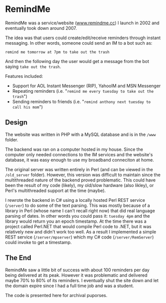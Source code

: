 # RemindMe

RemindMe was a service/website (www.remindme.cc) I launch in 2002 and eventually took down around 2007. 

The idea was that users could create/edit/receive reminders through instant messaging. In other words, someone could send an IM to a bot such as:

`remind me tomorrow at 7pm to take out the trash`

And then the following day the user would get a message from the bot saying `take out the trash`. 

Features included:

* Support for AOL Instant Messenger (RIP), YahooIM and MSN Messenger
* Repeating reminders (i.e. "`remind me every tuesday to take out the trash`")
* Sending reminders to friends (i.e. "`remind anthony next tuesday to call his mom`")

## Design

The website was written in PHP with a MySQL database and is in the `/www` folder. 

The backend was ran on a computer hosted in my house. Since the computer only needed connections to the IM services and the website's database, it was easy enough to use my broadband conneciton at home. 

The original server was written entirely in Perl (and can be viewed in the `/old_server` folder). However, this version was difficult to maintain since the multithreaded nature of the backend proved problematic. This could have been the result of my code (likely), my old/slow hardware (also likley), or Perl's multithreaded support at the time (maybe). 

I rewrote the backend in C# using a locally hosted Perl REST service (`/server`) to do some of the text parsing. This was mostly because of a library in Perl (whose name I can't recall right now) that did real language parsing of dates. In other words you could pass it: `tuesday 4pm` and the library would return you an epoch timestamp. At the time there was a project called Perl.NET that would compile Perl code to .NET, but it was relatively new and didn't work too well. As a result I implemented a simple REST service (`/server/mpserver`) which my C# code (`/server/RemServer`) could invoke to get a timestamp.

## The End

RemindMe saw a little bit of success with about 100 reminders per day being delivered at its peak. However it was problematic and delivered maybe 70% to 80% of its reminders. I eventually shut the site down and let the domain expire since I had a full time job and was a student.

The code is presented here for archival puporses.
